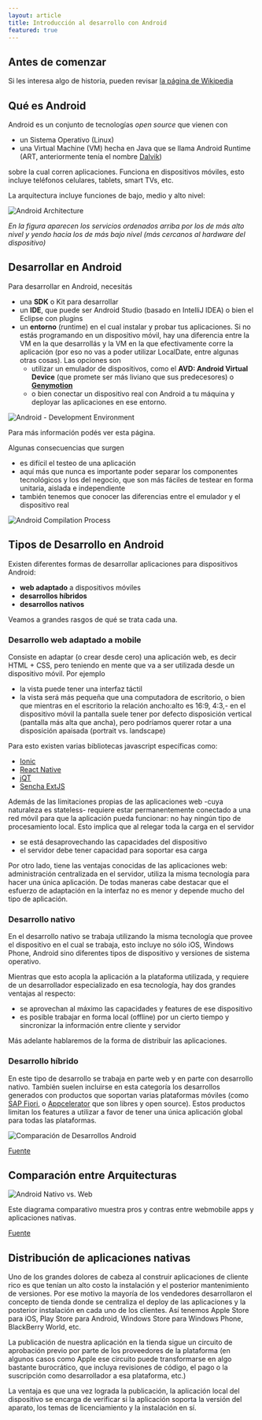 ```yaml
---
layout: article
title: Introducción al desarrollo con Android
featured: true
---
```


## Antes de comenzar

Si les interesa algo de historia, pueden revisar [la página de Wikipedia](http://en.wikipedia.org/wiki/Android_(operating_system))

## Qué es Android

Android es un conjunto de tecnologías _open source_ que vienen con

- un Sistema Operativo (Linux)
- una Virtual Machine (VM) hecha en Java que se llama Android Runtime (ART, anteriormente tenía el nombre [Dalvik](https://en.wikipedia.org/wiki/Dalvik_(software)))

sobre la cual corren aplicaciones. Funciona en dispositivos móviles, esto incluye teléfonos celulares, tablets, smart TVs, etc. 

La arquitectura incluye funciones de bajo, medio y alto nivel:

![Android Architecture](../../img/wiki/android_architecture.png)

_En la figura aparecen los servicios ordenados arriba por los de más alto nivel y yendo hacia los de más bajo nivel (más cercanos al hardware del dispositivo)_

## Desarrollar en Android

Para desarrollar en Android, necesitás

- una **SDK** o Kit para desarrollar
- un **IDE**, que puede ser Android Studio (basado en IntelliJ IDEA) o bien el Eclipse con plugins
- un **entorno** (runtime) en el cual instalar y probar tus aplicaciones. Si no estás programando en un dispositivo móvil, hay una diferencia entre la VM en la que desarrollás y la VM en la que efectivamente corre la aplicación (por eso no vas a poder utilizar LocalDate, entre algunas otras cosas). Las opciones son
  - utilizar un emulador de dispositivos, como el **AVD: Android Virtual Device** (que promete ser más liviano que sus predecesores) o [**Genymotion**](https://www.genymotion.com/)
  - o bien conectar un dispositivo real con Android a tu máquina y deployar las aplicaciones en ese entorno.

![Android - Development Environment](../../img/wiki/android_development_environment.png)

Para más información podés ver esta página.

Algunas consecuencias que surgen

- es difícil el testeo de una aplicación
- aquí más que nunca es importante poder separar los componentes tecnológicos y los del negocio, que son más fáciles de testear en forma unitaria, aislada e independiente
- también tenemos que conocer las diferencias entre el emulador y el dispositivo real

![Android Compilation Process](../../img/wiki/android_compilation_process.png)

## Tipos de Desarrollo en Android

Existen diferentes formas de desarrollar aplicaciones para dispositivos Android:

- **web adaptado** a dispositivos móviles
- **desarrollos híbridos**
- **desarrollos nativos**

Veamos a grandes rasgos de qué se trata cada una.

### Desarrollo web adaptado a mobile

Consiste en adaptar (o crear desde cero) una aplicación web, es decir HTML + CSS, pero teniendo en mente que va a ser utilizada desde un dispositivo móvil. Por ejemplo

- la vista puede tener una interfaz táctil
- la vista será más pequeña que una computadora de escritorio,
o bien que mientras en el escritorio la relación ancho:alto es 16:9, 4:3,- en el dispositivo móvil la pantalla suele tener por defecto disposición vertical (pantalla más alta que ancha), pero podríamos querer rotar a una disposición apaisada (portrait vs. landscape)

Para esto existen varias bibliotecas javascript específicas como:

- [Ionic](https://ionicframework.com/)
- [React Native](https://facebook.github.io/react-native/)
- [jQT](http://jqtjs.com/)
- [Sencha ExtJS](https://www.sencha.com/products/extjs/)

Además de las limitaciones propias de las aplicaciones web -cuya naturaleza es stateless- requiere estar permanentemente conectado a una red móvil para que la aplicación pueda funcionar: no hay ningún tipo de procesamiento local. Esto implica que al relegar toda la carga en el servidor

- se está desaprovechando las capacidades del dispositivo
- el servidor debe tener capacidad para soportar esa carga

Por otro lado, tiene las ventajas conocidas de las aplicaciones web: administración centralizada en el servidor, utiliza la misma tecnología para hacer una única aplicación. De todas maneras cabe destacar que el esfuerzo de adaptación en la interfaz no es menor y depende mucho del tipo de aplicación.

### Desarrollo nativo

En el desarrollo nativo se trabaja utilizando la misma tecnología que provee el dispositivo en el cual se trabaja, esto incluye no sólo iOS, Windows Phone, Android sino diferentes tipos de dispositivo y versiones de sistema operativo.

Mientras que esto acopla la aplicación a la plataforma utilizada, y requiere de un desarrollador especializado en esa tecnología, hay dos grandes ventajas al respecto:

- se aprovechan al máximo las capacidades y features de ese dispositivo
- es posible trabajar en forma local (offline) por un cierto tiempo y sincronizar la información entre cliente y servidor

Más adelante hablaremos de la forma de distribuir las aplicaciones.

### Desarrollo híbrido

En este tipo de desarrollo se trabaja en parte web y en parte con desarrollo nativo. También suelen incluirse en esta categoría los desarrollos generados con productos que soportan varias plataformas móviles (como [SAP Fiori](https://www.sap.com/products/fiori.trial.html#trial), o [Appcelerator](https://www.appcelerator.com/) que son libres y open source). Estos productos limitan los features a utilizar a favor de tener una única aplicación global para todas las plataformas.

![Comparación de Desarrollos Android](../../img/wiki/android_comparacion_desarrollos.png)

[Fuente](http://blogthinkbig.com/aplicaciones-web-nativas-hibridas/)

## Comparación entre Arquitecturas

![Android Nativo vs. Web](../../img/wiki/android_nativo_vs_web.jpg)

Este diagrama comparativo muestra pros y contras entre webmobile apps y aplicaciones nativas.

[Fuente](http://www.signalinc.com/choosing-the-right-technology-for-your-mobile-app-strategy/)

## Distribución de aplicaciones nativas

Uno de los grandes dolores de cabeza al construir aplicaciones de cliente rico es que tenían un alto costo la instalación y el posterior mantenimiento de versiones. Por ese motivo la mayoría de los vendedores desarrollaron el concepto de tienda donde se centraliza el deploy de las aplicaciones y la posterior instalación en cada uno de los clientes. Así tenemos Apple Store para iOS, Play Store para Android, Windows Store para Windows Phone, BlackBerry World, etc.

La publicación de nuestra aplicación en la tienda sigue un circuito de aprobación previo por parte de los proveedores de la plataforma (en algunos casos como Apple ese circuito puede transformarse en algo bastante burocrático, que incluya revisiones de código, el pago o la suscripción como desarrollador a esa plataforma, etc.)

La ventaja es que una vez lograda la publicación, la aplicación local del dispositivo se encarga de verificar si la aplicación soporta la versión del aparato, los temas de licenciamiento y la instalación en sí.
